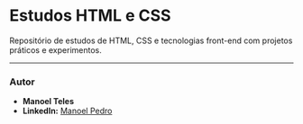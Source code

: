 # Estudos HTML e CSS
Repositório de estudos de HTML, CSS e tecnologias front-end com projetos práticos e experimentos.

-----

### Autor

  * **Manoel Teles**
  * **LinkedIn:** [Manoel Pedro](https://www.linkedin.com/in/manoeltelesps)
